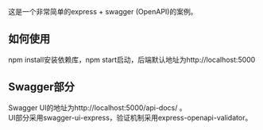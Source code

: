 这是一个非常简单的express + swagger (OpenAPI)的案例。

## 如何使用

npm install安装依赖库，npm start启动，后端默认地址为http://localhost:5000

## Swagger部分
Swagger UI的地址为http://localhost:5000/api-docs/ 。  
UI部分采用swagger-ui-express，验证机制采用express-openapi-validator。

